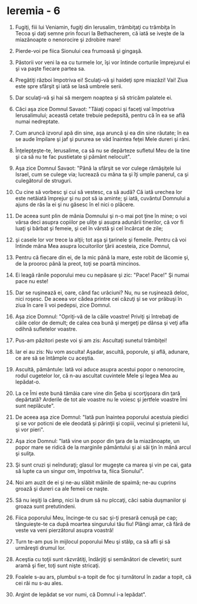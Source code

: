 # Ieremia - 6

1. Fugiţi, fiii lui Veniamin, fugiţi din Ierusalim, trâmbiţaţi cu trâmbiţa în Tecoa şi daţi semne prin focuri la Bethacherem, că iată se iveşte de la miazănoapte o nenorocire şi zdrobire mare! 

2. Pierde-voi pe fiica Sionului cea frumoasă şi gingaşă. 

3. Păstorii vor veni la ea cu turmele lor, îşi vor întinde corturile împrejurul ei şi va paşte fiecare partea sa. 

4. Pregătiţi război împotriva ei! Sculaţi-vă şi haideţi spre miazăzi! Vai! Ziua este spre sfârşit şi iată se lasă umbrele serii. 

5. Dar sculaţi-vă şi hai să mergem noaptea şi să stricăm palatele ei. 

6. Căci aşa zice Domnul Savaot: "Tăiaţi copaci şi faceţi val împotriva Ierusalimului; această cetate trebuie pedepsită, pentru că în ea se află numai nedreptate. 

7. Cum aruncă izvorul apă din sine, aşa aruncă şi ea din sine răutate; în ea se aude împilare şi jaf şi pururea se văd înaintea feţei Mele dureri şi răni. 

8. Înţelepţeşte-te, Ierusalime, ca să nu se depărteze sufletul Meu de la tine şi ca să nu te fac pustietate şi pământ nelocuit". 

9. Aşa zice Domnul Savaot: "Până la sfârşit  se vor culege rămăşiţele lui Israel, cum se culege via; lucrează cu mâna ta şi îţi umple panerul, ca şi culegătorul de struguri. 

10. Cu cine să vorbesc şi cui să vestesc, ca să audă? Că iată urechea lor este netăiată împrejur şi nu pot să ia aminte; şi iată, cuvântul Domnului a ajuns de râs la ei şi nu găsesc în el nici o plăcere. 

11. De aceea sunt plin de mânia Domnului şi n-o mai pot ţine în mine; o voi vărsa deci asupra copiilor pe uliţe şi asupra adunării tinerilor, că vor fi luaţi şi bărbat şi femeie, şi cel în vârstă şi cel încărcat de zile; 

12. şi casele lor vor trece la alţii; tot aşa şi ţarinele şi femeile. Pentru că voi întinde mâna Mea asupra locuitorilor ţării acesteia, zice Domnul, 

13. Pentru că fiecare din ei, de la mic până la mare, este robit de lăcomie şi, de la prooroc până la preot, toţi se poartă mincinos. 

14. Ei leagă rănile poporului meu cu nepăsare şi zic: "Pace! Pace!" Şi numai pace nu este! 

15. Dar se ruşinează ei, oare, când fac urâciuni? Nu, nu se ruşinează deloc, nici roşesc. De aceea vor cădea printre cei căzuţi şi se vor prăbuşi în ziua în care îi voi pedepsi, zice Domnul. 

16. Aşa zice Domnul: "Opriţi-vă de la căile voastre! Priviţi şi întrebaţi de căile celor de demult; de calea cea bună şi mergeţi pe dânsa şi veţi afla odihnă sufletelor voastre. 

17. Pus-am păzitori peste voi şi am zis: Ascultaţi sunetul trâmbiţei! 

18. Iar ei au zis: Nu vom asculta! Aşadar, ascultă, poporule, şi află, adunare, ce are să se întâmple cu aceştia. 

19. Ascultă, pământule: Iată voi aduce asupra acestui popor o nenorocire, rodul cugetelor lor, că n-au ascultat cuvintele Mele şi legea Mea au lepădat-o. 

20. La ce Îmi este bună tămâia care vine din Şeba şi scorţişoara din ţară depărtată? Arderile de tot ale voastre nu le voiesc şi jertfele voastre Îmi sunt neplăcute". 

21. De  aceea aşa zice Domnul: "Iată pun înaintea poporului acestuia piedici şi se vor poticni de ele deodată şi părinţii şi copiii, vecinul şi prietenii lui, şi vor pieri". 

22. Aşa zice Domnul: "Iată vine un popor din ţara de la miazănoapte, un popor mare se ridică de la marginile pământului şi ai săi ţin în mână arcul şi suliţa. 

23. Şi sunt cruzi şi neînduraţi; glasul lor mugeşte ca marea şi vin pe cai, gata să lupte ca un singur om, împotriva ta, fiica Sionului". 

24. Noi am auzit de ei şi ne-au slăbit mâinile de spaimă; ne-au cuprins groază şi dureri ca ale femeii ce naşte. 

25. Să nu ieşiţi la câmp, nici la drum să nu plccaţi, căci sabia duşmanilor şi groaza sunt pretutindeni. 

26. Fiica poporului Meu, încinge-te cu sac şi-ţi presară cenuşă pe cap; tânguieşte-te ca după moartea singurului tău fiu! Plângi amar, că fără de veste va veni pierzătorul asupra voastră! 

27. Turn te-am pus în mijlocul poporului Meu şi stâlp, ca să afli şi să urmăreşti drumul lor. 

28. Aceştia cu toţii sunt răzvrătiţi, îndârjiţi şi semănători de clevetiri; sunt aramă şi fier, toţi sunt nişte stricaţi. 

29. Foalele s-au ars, plumbul s-a topit de foc şi turnătorul în zadar a topit, că cei răi nu s-au ales. 

30. Argint de lepădat se vor numi, că Domnul i-a lepădat". 

